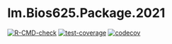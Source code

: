 # lm.Bios625.Package.2021
  <!-- badges: start -->
  [![R-CMD-check](https://github.com/yt-pan/lm.Bios625.Package.2021/workflows/R-CMD-check/badge.svg)](https://github.com/yt-pan/lm.Bios625.Package.2021/actions)
  [![test-coverage](https://github.com/yt-pan/lm.Bios625.Package.2021/actions/workflows/test-coverage.yaml/badge.svg)](https://github.com/yt-pan/lm.Bios625.Package.2021/actions/workflows/test-coverage.yaml)
  [![codecov](https://codecov.io/gh/yt-pan/lm.Bios625.Package.2021/branch/main/graph/badge.svg?token=A2K2SCDI19)](https://codecov.io/gh/yt-pan/lm.Bios625.Package.2021)
  <!-- badges: end -->
